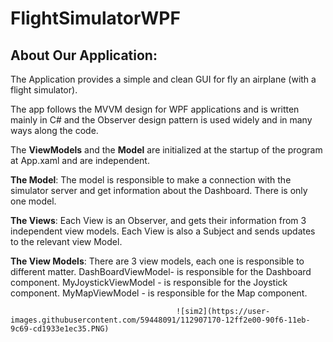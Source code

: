 # FlightSimulatorWPF
## About Our Application:
The Application provides a simple and clean GUI for fly an airplane (with a flight simulator).

The app follows the MVVM design for WPF applications and is written mainly in C# and the Observer design pattern is used widely and in many ways along the code.

The **ViewModels** and the **Model** are initialized at the startup of the program at App.xaml and are independent.

**The Model**: The model is responsible to make a connection with the simulator server and get information about the Dashboard. There is only one model.

**The Views**: Each View is an Observer, and gets their information from 3 independent view models. Each View is also a Subject and sends updates to the relevant view Model.

**The View Models**: There are 3 view models, each one is responsible to different matter. DashBoardViewModel- is responsible for the Dashboard component. MyJoystickViewModel - is responsible for the Joystick component. MyMapViewModel - is responsible for the Map component.








                                         ![sim2](https://user-images.githubusercontent.com/59448091/112907170-12ff2e00-90f6-11eb-9c69-cd1933e1ec35.PNG)
